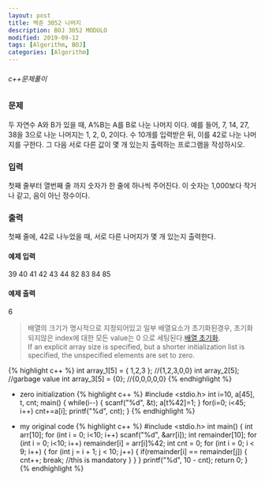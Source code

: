 ```yaml
---
layout: post
title: 백준 3052 나머지	
description: BOJ 3052 MODULO
modified: 2019-09-12
tags: [Algorithm, BOJ]
categories: [Algorithm]
---
```

###### c++문제풀이
 
### 문제
두 자연수 A와 B가 있을 때, A%B는 A를 B로 나눈 나머지 이다. 예를 들어, 7, 14, 27, 38을 3으로 나눈 나머지는 1, 2, 0, 2이다. 
수 10개를 입력받은 뒤, 이를 42로 나눈 나머지를 구한다. 그 다음 서로 다른 값이 몇 개 있는지 출력하는 프로그램을 작성하시오.


### 입력
첫째 줄부터 열번째 줄 까지 숫자가 한 줄에 하나씩 주어진다. 이 숫자는 1,000보다 작거나 같고, 음이 아닌 정수이다.

### 출력
첫째 줄에, 42로 나누었을 때, 서로 다른 나머지가 몇 개 있는지 출력한다.

#### 예제 입력
39
40
41
42
43
44
82
83
84
85

#### 예제 출력
6

> 배열의 크기가 명시적으로 지정되어있고 일부 배열요소가 초기화된경우, 초기화되지않은 index에 대한 모든 value는 0 으로 세팅된다.[배열 초기화](https://mg729.github.io//c++/2019/09/14/C++_array_intialization/).  
> If an explicit array size is specified, but a shorter initialization list is specified, the unspecified elements are set to zero.  

{% highlight c++ %}
int array_1[5] = { 1,2,3 }; //{1,2,3,0,0}
int array_2[5]; //garbage value
int array_3[5] = {0}; //{0,0,0,0,0}
{% endhighlight %}

* zero initialization
{% highlight c++ %}
#include <stdio.h>
int i=10, a[45], t, cnt;
main()
{
    while(i--)
    {
    	scanf("%d", &t);
		a[t%42]=1;
	}
	for(i=0; i<45; i++)
	cnt+=a[i];
	printf("%d", cnt);
}
{% endhighlight %}  
  
* my original code
{% highlight c++ %}
#include <stdio.h>
int main() 
{
	int arr[10];
	for (int i = 0; i<10; i++)
	scanf("%d", &arr[i]);
	int remainder[10];
	for (int i = 0; i<10; i++)
	remainder[i] = arr[i]%42;
	int cnt = 0;
	for (int i = 0; i < 9; i++) 
	{
		for (int j = i + 1; j < 10; j++) 
		{
			if(remainder[i] == remainder[j]) 
			{
				cnt++;
				break; //this is mandatory
			}
		}
	}
	printf("%d", 10 - cnt);
	return 0;
}
{% endhighlight %}



